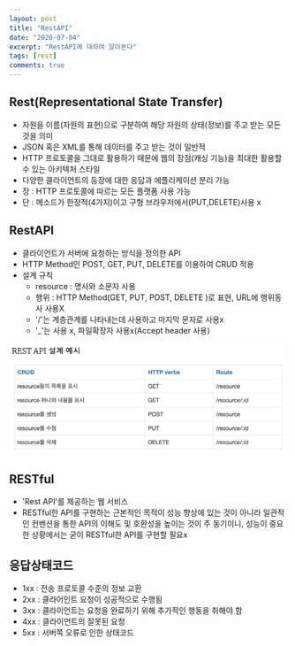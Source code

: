 ```yaml
---
layout: post
title: "RestAPI"
date: "2020-07-04"
excerpt: "RestAPI에 대하여 알아본다"
tags: [rest]
comments: true
---
```


## Rest(Representational State Transfer)
- 자원을 이름(자원의 표현)으로 구분하여 해당 자원의 상태(정보)를 주고 받는 모든 것을 의미
- JSON 혹은 XML를 통해 데이터를 주고 받는 것이 일반적
- HTTP 프로토콜을 그대로 활용하기 때문에 웹의 장점(캐싱 기능)을 최대한 활용할 수 있는 아키텍처 스타일
- 다양한 클라이언트의 등장에 대한 응답과 에플리케이션 분리 가능
- 장 : HTTP 프로토콜에 따르는 모든 플랫폼 사용 가능
- 단 : 메소드가 한정적(4가지)이고 구형 브라우저에서(PUT,DELETE)사용 x


## RestAPI
- 클라이언트가 서버에 요청하는 방식을 정의한 API
- HTTP Method인 POST, GET, PUT, DELETE를 이용하여 CRUD 적용
- 설계 규칙
  - resource : 명사와 소문자 사용 
  - 행위 : HTTP Method(GET, PUT, POST, DELETE )로 표현, URL에 행위동사 사용X
  - '/'는 계층관계를 나타내는데 사용하고 마지막 문자로 사용x
  - '_'는 사용 x, 파일확장자 사용x(Accept header 사용)


<p align="center"><img src="../assets/img/RESTAPI.PNG"></p>

## RESTful
- 'Rest API'를 제공하는 웹 서비스
- RESTful한 API를 구현하는 근본적인 목적이 성능 향상에 있는 것이 아니라 일관적인 컨벤션을 통한 API의 이해도 및 호환성을 높이는 것이 주 동기이니, 성능이 중요한 상황에서는 굳이 RESTful한 API를 구현할 필요x

## 응답상태코드
- 1xx : 전송 프로토콜 수준의 정보 교환
- 2xx : 클라어인트 요청이 성공적으로 수행됨
- 3xx : 클라이언트는 요청을 완료하기 위해 추가적인 행동을 취해야 함
- 4xx : 클라이언트의 잘못된 요청
- 5xx : 서버쪽 오류로 인한 상태코드
